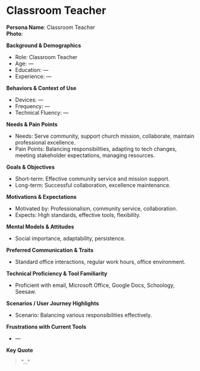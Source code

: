 # Classroom Teacher

**Persona Name**: Classroom Teacher  
**Photo**:  

**Background & Demographics**  
- Role: Classroom Teacher  
- Age: —  
- Education: —  
- Experience: —  

**Behaviors & Context of Use**  
- Devices: —  
- Frequency: —  
- Technical Fluency: —  

**Needs & Pain Points**  
- Needs: Serve community, support church mission, collaborate, maintain professional excellence.  
- Pain Points: Balancing responsibilities, adapting to tech changes, meeting stakeholder expectations, managing resources.  

**Goals & Objectives**  
- Short-term: Effective community service and mission support.  
- Long-term: Successful collaboration, excellence maintenance.  

**Motivations & Expectations**  
- Motivated by: Professionalism, community service, collaboration.  
- Expects: High standards, effective tools, flexibility.  

**Mental Models & Attitudes**  
- Social importance, adaptability, persistence.  

**Preferred Communication & Traits**  
- Standard office interactions, regular work hours, office environment.  

**Technical Proficiency & Tool Familiarity**  
- Proficient with email, Microsoft Office, Google Docs, Schoology, Seesaw.  

**Scenarios / User Journey Highlights**  
- Scenario: Balancing various responsibilities effectively.  

**Frustrations with Current Tools**  
- —  

**Key Quote**  
> "…"  